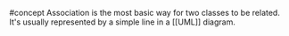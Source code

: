 #concept 
Association is the most basic way for two classes to be related.
It's usually represented by a simple line in a [[UML]] diagram.